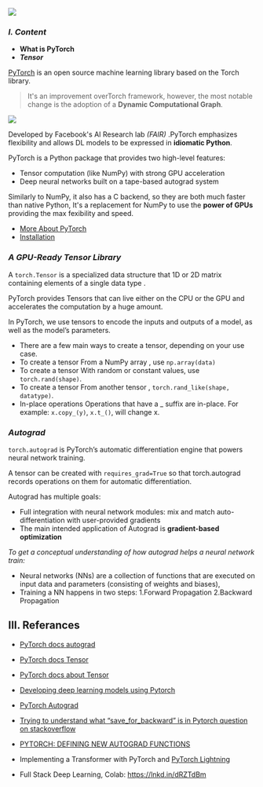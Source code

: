![](https://github.com/pytorch/pytorch/blob/master/docs/source/_static/img/pytorch-logo-dark.png)


### *******I. Content*******

- **What is PyTorch**
- ***Tensor***



[PyTorch](https://us.hidester.com/proxy.php?u=eJwrtjI0s1ISmnSq537GmV4ne9cnTHXz1JWsAXPICVc%3D&b=7) is an open source machine learning library based on the Torch library.
        
   >  It's an improvement overTorch framework, however, the most notable change is the adoption of a **Dynamic Computational Graph**.
        
   ![](https://github.com/pytorch/pytorch/blob/master/docs/source/_static/img/dynamic_graph.gif)
    
Developed by Facebook's AI Research lab *(FAIR)* .PyTorch emphasizes flexibility and allows DL models to be expressed in **idiomatic Python**.



PyTorch is a Python package that provides two high-level features:
   
   - Tensor computation (like NumPy) with strong GPU acceleration
   - Deep neural networks built on a tape-based autograd system

Similarly to NumPy, it also has a C backend, so they are both much faster than native Python, It's a replacement for NumPy to use the **power of GPUs** providing the max fexibility and speed.

- [More About PyTorch](https://github.com/pytorch/pytorch#more-about-pytorch)
- [Installation](https://github.com/pytorch/pytorch#installation)
 
 
### *******A GPU-Ready Tensor Library******* 
      
A `torch.Tensor` is a  specialized data structure that 1D or 2D matrix containing elements of a single data type .


PyTorch provides Tensors that can live either on the CPU or the GPU and accelerates the computation by a huge amount.

      
In PyTorch, we use tensors to encode the inputs and outputs of a model, as well as the model’s parameters.
      
   - There are a few main ways to create a tensor, depending on your use case.
   - To create a tensor From a NumPy array , use `np.array(data)`
   - To create a tensor With random or constant values, use `torch.rand(shape)`.
   - To create a tensor From another tensor , `torch.rand_like(shape, datatype)`.
   - In-place operations Operations that have a _ suffix are in-place. For example: `x.copy_(y)`, `x.t_()`, will change x.



### *******Autograd******* 

`torch.autograd` is PyTorch’s automatic differentiation engine that powers neural network training.

A tensor can be created with `requires_grad=True` so that torch.autograd records operations on them for automatic differentiation.

Autograd has multiple goals:

   - Full integration with neural network modules: mix and match auto-differentiation with user-provided gradients
   - The main intended application of Autograd is **gradient-based optimization**

*To get a conceptual understanding of how autograd helps a neural network train:*
        
   - Neural networks (NNs) are a collection of functions that are executed on input data and parameters (consisting of weights and biases),
   - Training a NN happens in two steps:
        1.Forward Propagation
        2.Backward Propagation




III. **Referances**
------------

- [PyTorch docs autograd ](https://pytorch.org/tutorials/beginner/blitz/autograd_tutorial.html)
- [PyTorch docs Tensor](https://pytorch.org/docs/stable/tensors.html)
- [PyTorch docs about Tensor](https://pytorch.org/docs/stable/tensors.html)

- [Developing deep learning models using  Pytorch](https://www.coursera.org/learn/deep-neural-networks-with-pytorch/home/welcome)

- [PyTorch Autograd](https://towardsdatascience.com/pytorch-autograd-understanding-the-heart-of-pytorchs-magic-2686cd94ec95)

- [Trying to understand what “save_for_backward” is in Pytorch question on stackoverflow](https://stackoverflow.com/questions/64460017/trying-to-understand-what-save-for-backward-is-in-pytorch)

- [PYTORCH: DEFINING NEW AUTOGRAD FUNCTIONS](https://pytorch.org/tutorials/beginner/examples_autograd/two_layer_net_custom_function.html)

- Implementing a Transformer with PyTorch and [PyTorch Lightning](https://www.linkedin.com/company/pytorch-lightning/?lipi=urn%3Ali%3Apage%3Ad_flagship3_profile_view_base_recent_activity_details_shares%3BO3kQZoBQQd6AwlfGTfvmDg%3D%3D)

- Full Stack Deep Learning, Colab: https://lnkd.in/dRZTdBm
